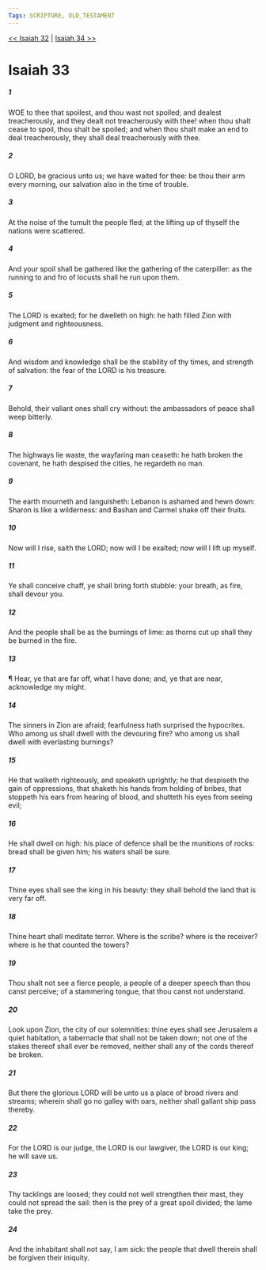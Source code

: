 ```yaml
---
Tags: SCRIPTURE, OLD_TESTAMENT
---
```


[<< Isaiah 32](OLD_TESTAMENT/23_Isaiah/Isaiah_32.md) | [Isaiah 34 >>](OLD_TESTAMENT/23_Isaiah/Isaiah_34.md)

# Isaiah 33

##### 1
 WOE to thee that spoilest, and thou wast not spoiled; and dealest treacherously, and they dealt not treacherously with thee!  when thou shalt cease to spoil, thou shalt be spoiled; and when thou shalt make an end to deal treacherously, they shall deal treacherously with thee.
##### 2
 O LORD, be gracious unto us; we have waited for thee: be thou their arm every morning, our salvation also in the time of trouble.
##### 3
 At the noise of the tumult the people fled; at the lifting up of thyself the nations were scattered.
##### 4
 And your spoil shall be gathered like the gathering of the caterpiller: as the running to and fro of locusts shall he run upon them.
##### 5
 The LORD is exalted; for he dwelleth on high: he hath filled Zion with judgment and righteousness.
##### 6
 And wisdom and knowledge shall be the stability of thy times, and strength of salvation: the fear of the LORD is his treasure.
##### 7
 Behold, their valiant ones shall cry without: the ambassadors of peace shall weep bitterly.
##### 8
 The highways lie waste, the wayfaring man ceaseth: he hath broken the covenant, he hath despised the cities, he regardeth no man.
##### 9
 The earth mourneth and languisheth: Lebanon is ashamed and hewn down: Sharon is like a wilderness: and Bashan and Carmel shake off their fruits.
##### 10
 Now will I rise, saith the LORD; now will I be exalted; now will I lift up myself.
##### 11
 Ye shall conceive chaff, ye shall bring forth stubble: your breath, as fire, shall devour you.
##### 12
 And the people shall be as the burnings of lime: as thorns cut up shall they be burned in the fire.
##### 13
 ¶ Hear, ye that are far off, what I have done; and, ye that are near, acknowledge my might.
##### 14
 The sinners in Zion are afraid; fearfulness hath surprised the hypocrites.  Who among us shall dwell with the devouring fire?  who among us shall dwell with everlasting burnings?
##### 15
 He that walketh righteously, and speaketh uprightly; he that despiseth the gain of oppressions, that shaketh his hands from holding of bribes, that stoppeth his ears from hearing of blood, and shutteth his eyes from seeing evil;
##### 16
 He shall dwell on high: his place of defence shall be the munitions of rocks: bread shall be given him; his waters shall be sure.
##### 17
 Thine eyes shall see the king in his beauty: they shall behold the land that is very far off.
##### 18
 Thine heart shall meditate terror.  Where is the scribe?  where is the receiver?  where is he that counted the towers?
##### 19
 Thou shalt not see a fierce people, a people of a deeper speech than thou canst perceive; of a stammering tongue, that thou canst not understand.
##### 20
 Look upon Zion, the city of our solemnities: thine eyes shall see Jerusalem a quiet habitation, a tabernacle that shall not be taken down; not one of the stakes thereof shall ever be removed, neither shall any of the cords thereof be broken.
##### 21
 But there the glorious LORD will be unto us a place of broad rivers and streams; wherein shall go no galley with oars, neither shall gallant ship pass thereby.
##### 22
 For the LORD is our judge, the LORD is our lawgiver, the LORD is our king; he will save us.
##### 23
 Thy tacklings are loosed; they could not well strengthen their mast, they could not spread the sail: then is the prey of a great spoil divided; the lame take the prey.
##### 24
 And the inhabitant shall not say, I am sick: the people that dwell therein shall be forgiven their iniquity.
